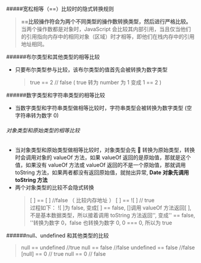 #####宽松相等（==）比较时的隐式转换规则

> **==比较操作符会为两个不同类型的操作数转换类型，然后进行严格比较。** 当两个操作数都是对象时，JavaScript 会比较其内部引用，当且仅当他们的引用指向内存中的相同对象（区域）时才相等，即他们在栈内存中的引用地址相同。

######布尔类型和其他类型的相等比较

- 只要布尔类型参与比较，该布尔类型的值首先会被转换为数字类型

  > true == 2 // false ( true 转为 number 为 1 变成 1 == 2 )

######数字类型和字符串类型的相等比较

- 当数字类型和字符串类型做相等比较时，字符串类型会被转换为数字类型 (空字符串转为数字 0)

###### 对象类型和原始类型的相等比较

- 当对象类型和原始类型做相等比较时，对象类型会先  转换为原始类型，转换时会调用对象的 valueOf 方法，如果 valueOf 返回的是原始值，那就是这个值，如果没有 valueOf 方法或 valueOf 返回的不是一个原始值，那就调用 toString 方法，如果两者都没有返回原始值，就抛出异常, **Date 对象先调用 toString 方法**
- 两个对象类型的比较不会隐式转换
  > [ ] == [ ] //false （ 比较内存地址 ）
  > [ ] == ![ ] // true  
  > 过程如下： ![ ]为 false, 变成[ ] == false, []调用 valueOf 方法返回[ ],不是基本数据类型，所以接着调用 toString 方法返回'', 变成'' == false, ''转换为数字 0，false 也转换为数字 0, 0 === 0, 所以为 true

######null、undefined 和其他类型的比较

> null == undefined //true
> null == false //false
> undefined == false //false
> [null] == 0 // true
> null == 0 // false
